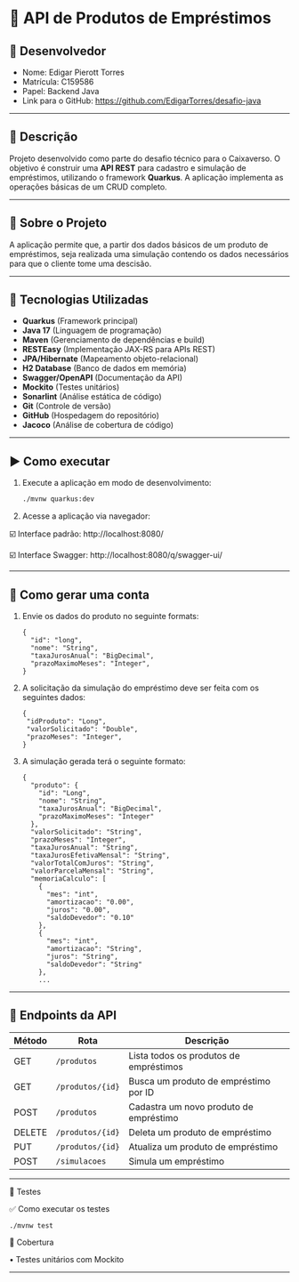 # 🏦 API de Produtos de Empréstimos

## 👥 Desenvolvedor

- Nome: Edigar Pierott Torres
- Matrícula: C159586
- Papel: Backend Java
- Link para o GitHub: https://github.com/EdigarTorres/desafio-java

 ---

## 📘 Descrição

Projeto desenvolvido como parte do desafio técnico para o Caixaverso. O objetivo é construir uma **API REST** para
cadastro e simulação de empréstimos, utilizando o framework **Quarkus**. A aplicação implementa as operações básicas de
um CRUD completo.

---

## 🚀 Sobre o Projeto

A aplicação permite que, a partir dos dados básicos de um produto de empréstimos, seja realizada uma simulação contendo
os dados necessários para que o cliente tome uma descisão.

---

## 💾 Tecnologias Utilizadas

- **Quarkus** (Framework principal)
- **Java 17** (Linguagem de programação)
- **Maven** (Gerenciamento de dependências e build)
- **RESTEasy** (Implementação JAX-RS para APIs REST)
- **JPA/Hibernate** (Mapeamento objeto-relacional)
- **H2 Database** (Banco de dados em memória)
- **Swagger/OpenAPI** (Documentação da API)
- **Mockito** (Testes unitários)
- **Sonarlint** (Análise estática de código)
- **Git** (Controle de versão)
- **GitHub** (Hospedagem do repositório)
- **Jacoco** (Análise de cobertura de código)

---

## ▶️ Como executar

1. Execute a aplicação em modo de desenvolvimento:
   ```bash
   ./mvnw quarkus:dev

2. Acesse a aplicação via navegador:

☑️ Interface padrão: http://localhost:8080/

☑️ Interface Swagger: http://localhost:8080/q/swagger-ui/

---

## 🧾 Como gerar uma conta

1. Envie os dados do produto no seguinte formats:
   ```
   {
     "id": "long",
     "nome": "String",
     "taxaJurosAnual": "BigDecimal",
     "prazoMaximoMeses": "Integer",
   }

2. A solicitação da simulação do empréstimo deve ser feita com os seguintes dados:
   ```
   {
    "idProduto": "Long",
    "valorSolicitado": "Double",
    "prazoMeses": "Integer",
   }
   ``` 

3. A simulação gerada terá o seguinte formato:
   ```
   {
     "produto": {
       "id": "Long",
       "nome": "String",
       "taxaJurosAnual": "BigDecimal",
       "prazoMaximoMeses": "Integer"
     },
     "valorSolicitado": "String",
     "prazoMeses": "Integer",
     "taxaJurosAnual": "String",
     "taxaJurosEfetivaMensal": "String",
     "valorTotalComJuros": "String",
     "valorParcelaMensal": "String",
     "memoriaCalculo": [
       {
         "mes": "int",
         "amortizacao": "0.00",
         "juros": "0.00",
         "saldoDevedor": "0.10"
       },
       {
         "mes": "int",
         "amortizacao": "String",
         "juros": "String",
         "saldoDevedor": "String"
       },
       ...
---

## 🔗 Endpoints da API

| Método | Rota             | Descrição                              | 
|--------|------------------|----------------------------------------| 
| GET    | `/produtos`      | Lista todos os produtos de empréstimos | 
| GET    | `/produtos/{id}` | Busca um produto de empréstimo por ID  |
| POST   | `/produtos`      | Cadastra um novo produto de empréstimo | 
| DELETE | `/produtos/{id}` | Deleta um produto de empréstimo        | 
| PUT    | `/produtos/{id}` | Atualiza um produto de empréstimo      | 
| POST   | `/simulacoes`    | Simula um empréstimo                   | 

---

🧪 Testes

✅ Como executar os testes

`./mvnw test `

🧪 Cobertura

• Testes unitários com Mockito

---



